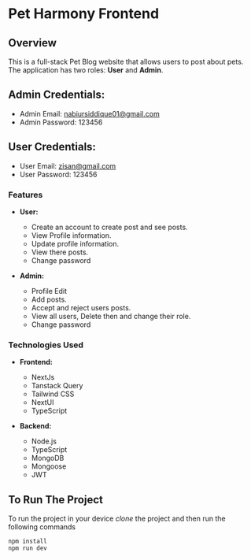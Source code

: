 # Pet Harmony Frontend

## Overview

This is a full-stack Pet Blog website that allows users to post about pets. The application has two roles: **User** and **Admin**.

## Admin Credentials:

- Admin Email: nabiursiddique01@gmail.com
- Admin Password: 123456

## User Credentials:

- User Email: zisan@gmail.com
- User Password: 123456

### Features

- **User:**

  - Create an account to create post and see posts.
  - View Profile information.
  - Update profile information.
  - View there posts.
  - Change password

- **Admin:**
  - Profile Edit
  - Add posts.
  - Accept and reject users posts.
  - View all users, Delete then and change their role.
  - Change password

### Technologies Used

- **Frontend:**

  - NextJs
  - Tanstack Query
  - Tailwind CSS
  - NextUI
  - TypeScript

- **Backend:**
  - Node.js
  - TypeScript
  - MongoDB
  - Mongoose
  - JWT

## To Run The Project

To run the project in your device _clone_ the project and then run the following commands

```shell
npm install
npm run dev
```
